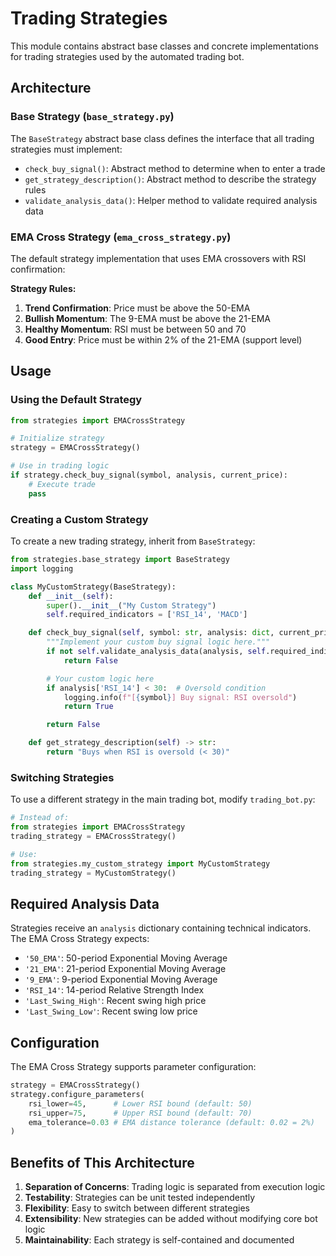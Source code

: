 # Trading Strategies

This module contains abstract base classes and concrete implementations for trading strategies used by the automated trading bot.

## Architecture

### Base Strategy (`base_strategy.py`)

The `BaseStrategy` abstract base class defines the interface that all trading strategies must implement:

- `check_buy_signal()`: Abstract method to determine when to enter a trade
- `get_strategy_description()`: Abstract method to describe the strategy rules
- `validate_analysis_data()`: Helper method to validate required analysis data

### EMA Cross Strategy (`ema_cross_strategy.py`)

The default strategy implementation that uses EMA crossovers with RSI confirmation:

**Strategy Rules:**

1. **Trend Confirmation**: Price must be above the 50-EMA
2. **Bullish Momentum**: The 9-EMA must be above the 21-EMA
3. **Healthy Momentum**: RSI must be between 50 and 70
4. **Good Entry**: Price must be within 2% of the 21-EMA (support level)

## Usage

### Using the Default Strategy

```python
from strategies import EMACrossStrategy

# Initialize strategy
strategy = EMACrossStrategy()

# Use in trading logic
if strategy.check_buy_signal(symbol, analysis, current_price):
    # Execute trade
    pass
```

### Creating a Custom Strategy

To create a new trading strategy, inherit from `BaseStrategy`:

```python
from strategies.base_strategy import BaseStrategy
import logging

class MyCustomStrategy(BaseStrategy):
    def __init__(self):
        super().__init__("My Custom Strategy")
        self.required_indicators = ['RSI_14', 'MACD']

    def check_buy_signal(self, symbol: str, analysis: dict, current_price: float) -> bool:
        """Implement your custom buy signal logic here."""
        if not self.validate_analysis_data(analysis, self.required_indicators):
            return False

        # Your custom logic here
        if analysis['RSI_14'] < 30:  # Oversold condition
            logging.info(f"[{symbol}] Buy signal: RSI oversold")
            return True

        return False

    def get_strategy_description(self) -> str:
        return "Buys when RSI is oversold (< 30)"
```

### Switching Strategies

To use a different strategy in the main trading bot, modify `trading_bot.py`:

```python
# Instead of:
from strategies import EMACrossStrategy
trading_strategy = EMACrossStrategy()

# Use:
from strategies.my_custom_strategy import MyCustomStrategy
trading_strategy = MyCustomStrategy()
```

## Required Analysis Data

Strategies receive an `analysis` dictionary containing technical indicators. The EMA Cross Strategy expects:

- `'50_EMA'`: 50-period Exponential Moving Average
- `'21_EMA'`: 21-period Exponential Moving Average
- `'9_EMA'`: 9-period Exponential Moving Average
- `'RSI_14'`: 14-period Relative Strength Index
- `'Last_Swing_High'`: Recent swing high price
- `'Last_Swing_Low'`: Recent swing low price

## Configuration

The EMA Cross Strategy supports parameter configuration:

```python
strategy = EMACrossStrategy()
strategy.configure_parameters(
    rsi_lower=45,      # Lower RSI bound (default: 50)
    rsi_upper=75,      # Upper RSI bound (default: 70)
    ema_tolerance=0.03 # EMA distance tolerance (default: 0.02 = 2%)
)
```

## Benefits of This Architecture

1. **Separation of Concerns**: Trading logic is separated from execution logic
2. **Testability**: Strategies can be unit tested independently
3. **Flexibility**: Easy to switch between different strategies
4. **Extensibility**: New strategies can be added without modifying core bot logic
5. **Maintainability**: Each strategy is self-contained and documented
